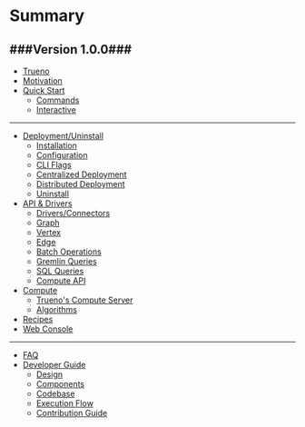 # Summary

###Version 1.0.0###
---

* [Trueno](README.md)
* [Motivation]()
* [Quick Start]()
    - [Commands](pages/quick-start/quick-start-commands.md)
    - [Interactive](pages/quick-start/quick-start-interactive.md)
---
* [Deployment/Uninstall]()
    - [Installation]()
    - [Configuration]()
    - [CLI Flags]()
    - [Centralized Deployment]()
    - [Distributed Deployment]()
    - [Uninstall]()
* [API & Drivers]() 
    - [Drivers/Connectors](pages/api-drivers/drivers-connectors/drivers-connectors.md)
    - [Graph]()
    - [Vertex]()
    - [Edge]()
    - [Batch Operations]()
    - [Gremlin Queries]()
    - [SQL Queries]()
    - [Compute API]()
* [Compute]()
    - [Trueno's Compute Server]()
    - [Algorithms](pages/compute/algorithms/algorithms.md)
* [Recipes]() 
* [Web Console]()

---
* [FAQ]() 
* [Developer Guide]() 
    - [Design]()
    - [Components]()
    - [Codebase]()
    - [Execution Flow]()
    - [Contribution Guide]()